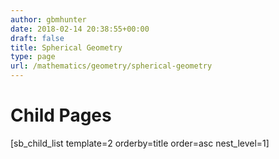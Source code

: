 ```yaml
---
author: gbmhunter
date: 2018-02-14 20:38:55+00:00
draft: false
title: Spherical Geometry
type: page
url: /mathematics/geometry/spherical-geometry
---
```


# Child Pages




[sb_child_list template=2 orderby=title order=asc nest_level=1]

